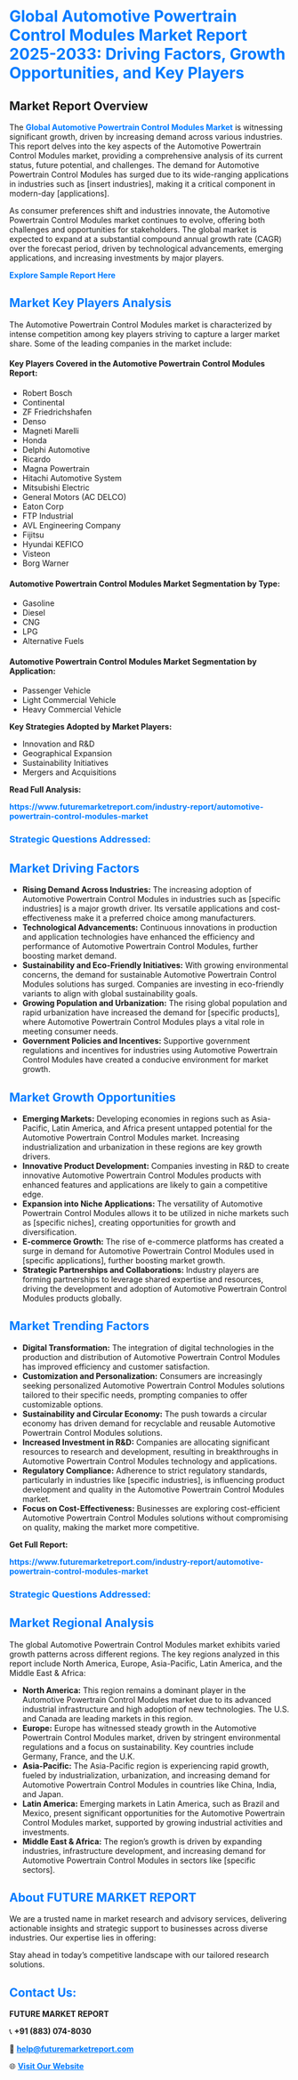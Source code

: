 <h1 style="color: #007BFF;">Global Automotive Powertrain Control Modules Market Report 2025-2033: Driving Factors, Growth Opportunities, and Key Players</h1>

<section id="overview">
<h2>Market Report Overview</h2>
<p>The <a href="https://www.futuremarketreport.com/industry-report/automotive-powertrain-control-modules-market" style="color: #007BFF; text-decoration: none;"><strong>Global Automotive Powertrain Control Modules Market</strong></a> is witnessing significant growth, driven by increasing demand across various industries. This report delves into the key aspects of the Automotive Powertrain Control Modules market, providing a comprehensive analysis of its current status, future potential, and challenges. The demand for Automotive Powertrain Control Modules has surged due to its wide-ranging applications in industries such as [insert industries], making it a critical component in modern-day [applications].</p>
<p>As consumer preferences shift and industries innovate, the Automotive Powertrain Control Modules market continues to evolve, offering both challenges and opportunities for stakeholders. The global market is expected to expand at a substantial compound annual growth rate (CAGR) over the forecast period, driven by technological advancements, emerging applications, and increasing investments by major players.</p>
</section>

<section id="overview">
<p><a href="https://www.futuremarketreport.com/request-sample/reportId=106915" style="color: #007BFF; text-decoration: none;"><strong>Explore Sample Report Here</strong></a></p>
</section>

<section id="key-players">
<h2 style="color: #007BFF;">Market Key Players Analysis</h2>
<p>The Automotive Powertrain Control Modules market is characterized by intense competition among key players striving to capture a larger market share. Some of the leading companies in the market include:</p>
<h4>Key Players Covered in the Automotive Powertrain Control Modules Report:</h4>
<ul><li>Robert Bosch</li><li>Continental</li><li>ZF Friedrichshafen</li><li>Denso</li><li>Magneti Marelli</li><li>Honda</li><li>Delphi Automotive</li><li>Ricardo</li><li>Magna Powertrain</li><li>Hitachi Automotive System</li><li>Mitsubishi Electric</li><li>General Motors (AC DELCO)</li><li>Eaton Corp</li><li>FTP Industrial</li><li>AVL Engineering Company</li><li>Fijitsu</li><li>Hyundai KEFICO</li><li>Visteon</li><li>Borg Warner</li></ul>
<h4>Automotive Powertrain Control Modules Market Segmentation by Type:</h4>
<ul><li>Gasoline</li><li>Diesel</li><li>CNG</li><li>LPG</li><li>Alternative Fuels</li></ul>

<h4>Automotive Powertrain Control Modules Market Segmentation by Application:</h4>
<ul><li>Passenger Vehicle</li><li>Light Commercial Vehicle</li><li>Heavy Commercial Vehicle</li></ul>
<p><strong>Key Strategies Adopted by Market Players:</strong></p>
<ul>
<li>Innovation and R&D</li>
<li>Geographical Expansion</li>
<li>Sustainability Initiatives</li>
<li>Mergers and Acquisitions</li>
</ul>
</section>

<section>
<p><strong>Read Full Analysis: </strong></p><a href="https://www.futuremarketreport.com/industry-report/automotive-powertrain-control-modules-market" style="color: #007BFF; text-decoration: none;"><strong>https://www.futuremarketreport.com/industry-report/automotive-powertrain-control-modules-market</strong></a>
<h3 style="color: #007BFF;">Strategic Questions Addressed:</h3>
</section>

<section id="driving-factors">
<h2 style="color: #007BFF;">Market Driving Factors</h2>
<ul>
<li><strong>Rising Demand Across Industries:</strong> The increasing adoption of Automotive Powertrain Control Modules in industries such as [specific industries] is a major growth driver. Its versatile applications and cost-effectiveness make it a preferred choice among manufacturers.</li>
<li><strong>Technological Advancements:</strong> Continuous innovations in production and application technologies have enhanced the efficiency and performance of Automotive Powertrain Control Modules, further boosting market demand.</li>
<li><strong>Sustainability and Eco-Friendly Initiatives:</strong> With growing environmental concerns, the demand for sustainable Automotive Powertrain Control Modules solutions has surged. Companies are investing in eco-friendly variants to align with global sustainability goals.</li>
<li><strong>Growing Population and Urbanization:</strong> The rising global population and rapid urbanization have increased the demand for [specific products], where Automotive Powertrain Control Modules plays a vital role in meeting consumer needs.</li>
<li><strong>Government Policies and Incentives:</strong> Supportive government regulations and incentives for industries using Automotive Powertrain Control Modules have created a conducive environment for market growth.</li>
</ul>
</section>

<section id="growth-opportunities">
<h2 style="color: #007BFF;">Market Growth Opportunities</h2>
<ul>
<li><strong>Emerging Markets:</strong> Developing economies in regions such as Asia-Pacific, Latin America, and Africa present untapped potential for the Automotive Powertrain Control Modules market. Increasing industrialization and urbanization in these regions are key growth drivers.</li>
<li><strong>Innovative Product Development:</strong> Companies investing in R&D to create innovative Automotive Powertrain Control Modules products with enhanced features and applications are likely to gain a competitive edge.</li>
<li><strong>Expansion into Niche Applications:</strong> The versatility of Automotive Powertrain Control Modules allows it to be utilized in niche markets such as [specific niches], creating opportunities for growth and diversification.</li>
<li><strong>E-commerce Growth:</strong> The rise of e-commerce platforms has created a surge in demand for Automotive Powertrain Control Modules used in [specific applications], further boosting market growth.</li>
<li><strong>Strategic Partnerships and Collaborations:</strong> Industry players are forming partnerships to leverage shared expertise and resources, driving the development and adoption of Automotive Powertrain Control Modules products globally.</li>
</ul>
</section>

<section id="trending-factors">
<h2 style="color: #007BFF;">Market Trending Factors</h2>
<ul>
<li><strong>Digital Transformation:</strong> The integration of digital technologies in the production and distribution of Automotive Powertrain Control Modules has improved efficiency and customer satisfaction.</li>
<li><strong>Customization and Personalization:</strong> Consumers are increasingly seeking personalized Automotive Powertrain Control Modules solutions tailored to their specific needs, prompting companies to offer customizable options.</li>
<li><strong>Sustainability and Circular Economy:</strong> The push towards a circular economy has driven demand for recyclable and reusable Automotive Powertrain Control Modules solutions.</li>
<li><strong>Increased Investment in R&D:</strong> Companies are allocating significant resources to research and development, resulting in breakthroughs in Automotive Powertrain Control Modules technology and applications.</li>
<li><strong>Regulatory Compliance:</strong> Adherence to strict regulatory standards, particularly in industries like [specific industries], is influencing product development and quality in the Automotive Powertrain Control Modules market.</li>
<li><strong>Focus on Cost-Effectiveness:</strong> Businesses are exploring cost-efficient Automotive Powertrain Control Modules solutions without compromising on quality, making the market more competitive.</li>
</ul>
</section>

<section>
<p><strong>Get Full Report: </strong></p><a href="https://www.futuremarketreport.com/industry-report/automotive-powertrain-control-modules-market" style="color: #007BFF; text-decoration: none;"><strong>https://www.futuremarketreport.com/industry-report/automotive-powertrain-control-modules-market</strong></a>
<h3 style="color: #007BFF;">Strategic Questions Addressed:</h3>
</section>


<section id="regional-analysis">
<h2 style="color: #007BFF;">Market Regional Analysis</h2>
<p>The global Automotive Powertrain Control Modules market exhibits varied growth patterns across different regions. The key regions analyzed in this report include North America, Europe, Asia-Pacific, Latin America, and the Middle East & Africa:</p>
<ul>
<li><strong>North America:</strong> This region remains a dominant player in the Automotive Powertrain Control Modules market due to its advanced industrial infrastructure and high adoption of new technologies. The U.S. and Canada are leading markets in this region.</li>
<li><strong>Europe:</strong> Europe has witnessed steady growth in the Automotive Powertrain Control Modules market, driven by stringent environmental regulations and a focus on sustainability. Key countries include Germany, France, and the U.K.</li>
<li><strong>Asia-Pacific:</strong> The Asia-Pacific region is experiencing rapid growth, fueled by industrialization, urbanization, and increasing demand for Automotive Powertrain Control Modules in countries like China, India, and Japan.</li>
<li><strong>Latin America:</strong> Emerging markets in Latin America, such as Brazil and Mexico, present significant opportunities for the Automotive Powertrain Control Modules market, supported by growing industrial activities and investments.</li>
<li><strong>Middle East & Africa:</strong> The region’s growth is driven by expanding industries, infrastructure development, and increasing demand for Automotive Powertrain Control Modules in sectors like [specific sectors].</li>
</ul>
</section>

<footer>
<h2 style="color: #007BFF;">About FUTURE MARKET REPORT</h2>
<p>We are a trusted name in market research and advisory services, delivering actionable insights and strategic support to businesses across diverse industries. Our expertise lies in offering:</p>

<p>Stay ahead in today’s competitive landscape with our tailored research solutions.</p>

<h2 style="color: #007BFF;">Contact Us:</h2>
<p><strong>FUTURE MARKET REPORT</strong></p>
<p>📞 <strong>+91 (883) 074-8030</strong></p>
<p>📧 <strong><a href="mailto:help@futuremarketreport.com" style="color: #007BFF;">help@futuremarketreport.com</a></strong></p>
<p>🌐 <strong><a href="https://www.futuremarketreport.com/" style="color: #007BFF;">Visit Our Website</a></strong></p>
</footer>